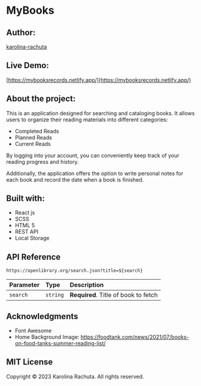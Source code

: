 # MyBooks
## Author:
[karolina-rachuta](https://github.com/karolina-rachuta)

## Live Demo:
[https://mybooksrecords.netlify.app/](https://mybooksrecords.netlify.app/)

## About the project:
This is an application designed for searching and cataloging books. 
It allows users to organize their reading materials into different categories:
- Completed Reads
- Planned Reads
- Current Reads

By logging into your account, you can conveniently keep track of your reading progress and history.

Additionally, the application offers the option to write personal notes for each book and record the date when a book is finished.



## Built with:
- React js
- SCSS
- HTML 5
- REST API
- Local Storage

## API Reference

```
https://openlibrary.org/search.json?title=${search}
```

| Parameter | Type     | Description                                  |
|:----------| :------- |:---------------------------------------------|
| `search`  | `string` | **Required**. Title of book to fetch |


## Acknowledgments
- Font Awesome
- Home Background Image: https://foodtank.com/news/2021/07/books-on-food-tanks-summer-reading-list/

## MIT License
Copyright &copy; 2023 Karolina Rachuta. All rights reserved.

